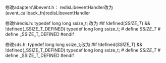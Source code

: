 
修改adapters\libevent.h：
redisLibeventHandler改为(event_callback_fn)redisLibeventHandler

修改hiredis.h:    typedef long long ssize_t;  改为
    #if !defined(_SSIZE_T_) && !defined(_SSIZE_T_DEFINED)
    typedef long long ssize_t;
    # define _SSIZE_T_
    # define _SSIZE_T_DEFINED
    #endif

修改sds.h:       typedef long long ssize_t;改为 
	#if !defined(_SSIZE_T_) && !defined(_SSIZE_T_DEFINED)
    typedef long long ssize_t;
    # define _SSIZE_T_
    # define _SSIZE_T_DEFINED
    #endif


